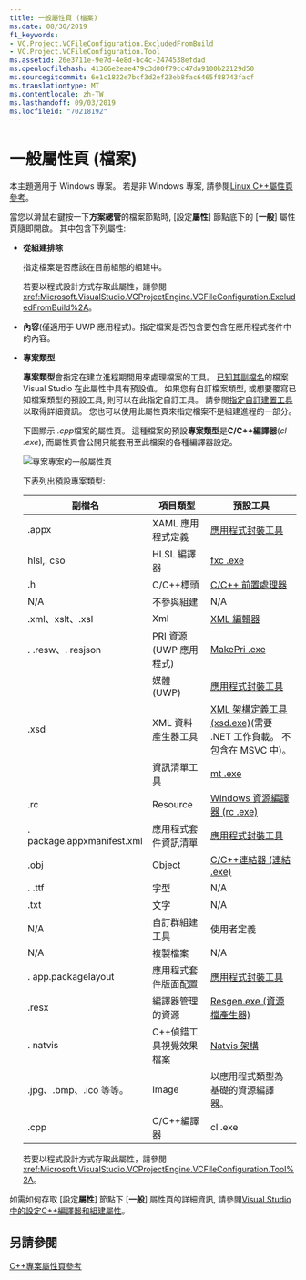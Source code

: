 ```yaml
---
title: 一般屬性頁 (檔案)
ms.date: 08/30/2019
f1_keywords:
- VC.Project.VCFileConfiguration.ExcludedFromBuild
- VC.Project.VCFileConfiguration.Tool
ms.assetid: 26e3711e-9e7d-4e8d-bc4c-2474538efdad
ms.openlocfilehash: 41366e2eae479c3d00f79cc47da9100b22129d50
ms.sourcegitcommit: 6e1c1822e7bcf3d2ef23eb8fac6465f88743facf
ms.translationtype: MT
ms.contentlocale: zh-TW
ms.lasthandoff: 09/03/2019
ms.locfileid: "70218192"
---
```

# <a name="general-property-page-file"></a>一般屬性頁 (檔案)

本主題適用于 Windows 專案。 若是非 Windows 專案, 請參閱[Linux C++屬性頁參考](../../linux/prop-pages-linux.md)。

當您以滑鼠右鍵按一下**方案總管**的檔案節點時, [設定**屬性**] 節點底下的 [**一般**] 屬性頁隨即開啟。 其中包含下列屬性:

- **從組建排除**

   指定檔案是否應該在目前組態的組建中。

   若要以程式設計方式存取此屬性，請參閱 <xref:Microsoft.VisualStudio.VCProjectEngine.VCFileConfiguration.ExcludedFromBuild%2A>。

- **內容**(僅適用于 UWP 應用程式)。指定檔案是否包含要包含在應用程式套件中的內容。

- **專案類型**

   **專案類型**會指定在建立進程期間用來處理檔案的工具。 [已知其副檔名](/visualstudio/extensibility/visual-cpp-project-extensibility?view=vs-2019#project-items)的檔案 Visual Studio 在此屬性中具有預設值。 如果您有自訂檔案類型, 或想要覆寫已知檔案類型的預設工具, 則可以在此指定自訂工具。 請參閱[指定自訂建置工具](../specifying-custom-build-tools.md)以取得詳細資訊。 您也可以使用此屬性頁來指定檔案不是組建進程的一部分。

   下圖顯示 *.cpp*檔案的屬性頁。 這種檔案的預設**專案類型**是**C/C++編譯器**(*cl .exe*), 而屬性頁會公開只能套用至此檔案的各種編譯器設定。

   ![專案專案的一般屬性頁](media/file-general-item-type.png "專案類型選擇")

    下表列出預設專案類型:

    |副檔名|項目類型|預設工具|
    |-|-|-|
    |.appx|XAML 應用程式定義|[應用程式封裝工具](/windows/win32/appxpkg/make-appx-package--makeappx-exe-)|
    |hlsl,. cso|HLSL 編譯器|[fxc .exe](/windows/win32/direct3dtools/fxc)|
    |.h|C/C++標頭|[C/C++ 前置處理器](../../preprocessor/c-cpp-preprocessor-reference.md)|
    |N/A|不參與組建|N/A|
    |.xml、xslt、.xsl|Xml|[XML 編輯器](/visualstudio/xml-tools/xml-editor)|
    |. .resw、. resjson|PRI 資源 (UWP 應用程式)|[MakePri .exe](/windows/uwp/app-resources/compile-resources-manually-with-makepri)|
    ||媒體 (UWP)|[應用程式封裝工具](/windows/win32/appxpkg/make-appx-package--makeappx-exe-)|
    |.xsd|XML 資料產生器工具|[XML 架構定義工具 (xsd.exe)](/dotnet/standard/serialization/xml-schema-definition-tool-xsd-exe)(需要 .NET 工作負載。 不包含在 MSVC 中)。|
    ||資訊清單工具|[mt .exe](/windows/win32/sbscs/mt-exe)|
    |.rc|Resource|[Windows 資源編譯器 (rc .exe)](/windows/win32/menurc/resource-compiler)|
    |. package.appxmanifest.xml|應用程式套件資訊清單|[應用程式封裝工具](/windows/win32/appxpkg/make-appx-package--makeappx-exe-)|
    |.obj|Object|[C/C++連結器 (連結 .exe)](cl-invokes-the-linker.md)|
    |. .ttf|字型|N/A|
    |.txt|文字|N/A|
    |N/A|自訂群組建工具|使用者定義|
    |N/A|複製檔案|N/A|
    |. app.packagelayout|應用程式套件版面配置|[應用程式封裝工具](/windows/win32/appxpkg/make-appx-package--makeappx-exe-)|
    |.resx|編譯器管理的資源|[Resgen.exe (資源檔產生器)](/dotnet/framework/tools/resgen-exe-resource-file-generator)|
    |. natvis|C++偵錯工具視覺效果檔案|[Natvis 架構](/visualstudio/debugger/create-custom-views-of-native-objects)|
    |.jpg、.bmp、.ico 等等。|Image|以應用程式類型為基礎的資源編譯器。|
    |.cpp|C/C++編譯器|cl .exe|

   若要以程式設計方式存取此屬性，請參閱 <xref:Microsoft.VisualStudio.VCProjectEngine.VCFileConfiguration.Tool%2A>。

如需如何存取 [設定**屬性**] 節點下 [**一般**] 屬性頁的詳細資訊, 請參閱[Visual Studio 中的設定C++編譯器和組建屬性](../working-with-project-properties.md)。

## <a name="see-also"></a>另請參閱

[C++專案屬性頁參考](property-pages-visual-cpp.md)